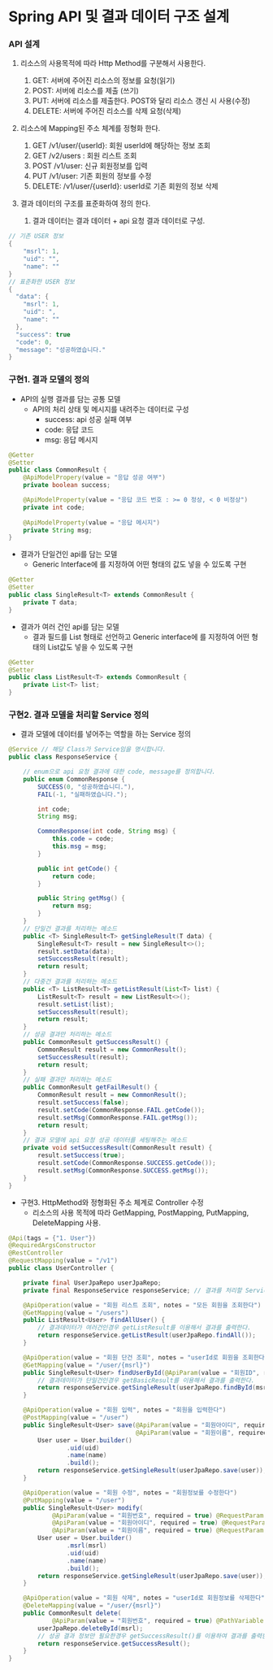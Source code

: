 # Spring API 및 결과 데이터 구조 설계

### API 설계

1. 리소스의 사용목적에 따라 Http Method를 구분해서 사용한다.
    1. GET: 서버에 주어진 리소스의 정보를 요청(읽기)
    2. POST: 서버에 리소스를 제출 (쓰기)
    3. PUT: 서버에 리소스를 제출한다. POST와 달리 리소스 갱신 시 사용(수정)
    4. DELETE: 서버에 주어진 리소스를 삭제 요청(삭제)

1. 리소스에 Mapping된 주소 체계를 정형화 한다.
    1. GET /v1/user/{userId}: 회원 userId에 해당하는 정보 조회
    2. GET /v2/users : 회원 리스트 조회
    3. POST /v1/user: 신규 회원정보를 입력
    4. PUT /v1/user: 기존 회원의 정보를 수정
    5. DELETE: /v1/user/{userId}: userId로 기존 회원의 정보 삭제
    
2. 결과 데이터의 구조를 표준화하여 정의 한다.
    1. 결과 데이터는 결과 데이터 + api 요청 결과 데이터로 구성.

```java
// 기존 USER 정보
{
    "msrl": 1,
    "uid": "",
    "name": ""
}
// 표준화한 USER 정보
{
  "data": {
    "msrl": 1,
    "uid": ",
    "name": ""
  },
  "success": true
  "code": 0,
  "message": "성공하였습니다."
}
```

### 구현1. 결과 모델의 정의

- API의 실행 결과를 담는 공통 모델
    - API의 처리 상태 및 메시지를 내려주는 데이터로 구성
        - success: api 성공 실패 여부
        - code: 응답 코드
        - msg: 응답 메시지

```java
@Getter
@Setter
public class CommonResult {
	@ApiModelPropery(value = "응답 성공 여부")
	private boolean success;

	@ApiModelProperty(value = "응답 코드 번호 : >= 0 정상, < 0 비정상")
	private int code;
	
	@ApiModelProperty(value = "응답 메시지")
	private String msg;
}
```

- 결과가 단일건인 api를 담는 모델
    - Generic Interface에 <T>를 지정하여 어떤 형태의 값도 넣을 수 있도록 구현

```java
@Getter
@Setter
public class SingleResult<T> extends CommonResult {
    private T data;
}
```

- 결과가 여러 건인 api를 담는 모델
    - 결과 필드를 List 형태로 선언하고 Generic interface에 <T>를 지정하여 어떤 형태의 List값도 넣을 수 있도록 구현

```java
@Getter
@Setter
public class ListResult<T> extends CommonResult {
    private List<T> list;
}
```

### 구현2. 결과 모델을 처리할 Service 정의

- 결과 모델에 데이터를 넣어주는 역할을 하는 Service 정의

```java
@Service // 해당 Class가 Service임을 명시합니다.
public class ResponseService {

    // enum으로 api 요청 결과에 대한 code, message를 정의합니다.
    public enum CommonResponse {
        SUCCESS(0, "성공하였습니디."),
        FAIL(-1, "실패하였습니다.");

        int code;
        String msg;

        CommonResponse(int code, String msg) {
            this.code = code;
            this.msg = msg;
        }

        public int getCode() {
            return code;
        }

        public String getMsg() {
            return msg;
        }
    }
    // 단일건 결과를 처리하는 메소드
    public <T> SingleResult<T> getSingleResult(T data) {
        SingleResult<T> result = new SingleResult<>();
        result.setData(data);
        setSuccessResult(result);
        return result;
    }
    // 다중건 결과를 처리하는 메소드
    public <T> ListResult<T> getListResult(List<T> list) {
        ListResult<T> result = new ListResult<>();
        result.setList(list);
        setSuccessResult(result);
        return result;
    }
    // 성공 결과만 처리하는 메소드
    public CommonResult getSuccessResult() {
        CommonResult result = new CommonResult();
        setSuccessResult(result);
        return result;
    }
    // 실패 결과만 처리하는 메소드
    public CommonResult getFailResult() {
        CommonResult result = new CommonResult();
        result.setSuccess(false);
        result.setCode(CommonResponse.FAIL.getCode());
        result.setMsg(CommonResponse.FAIL.getMsg());
        return result;
    }
    // 결과 모델에 api 요청 성공 데이터를 세팅해주는 메소드
    private void setSuccessResult(CommonResult result) {
        result.setSuccess(true);
        result.setCode(CommonResponse.SUCCESS.getCode());
        result.setMsg(CommonResponse.SUCCESS.getMsg());
    }
}
```

- 구현3. HttpMethod와 정형화된 주소 체계로 Controller 수정
    - 리소스의 사용 목적에 따라 GetMapping, PostMapping, PutMapping, DeleteMapping 사용.

```java
@Api(tags = {"1. User"})
@RequiredArgsConstructor
@RestController
@RequestMapping(value = "/v1")
public class UserController {

    private final UserJpaRepo userJpaRepo;
    private final ResponseService responseService; // 결과를 처리할 Service

    @ApiOperation(value = "회원 리스트 조회", notes = "모든 회원을 조회한다")
    @GetMapping(value = "/users")
    public ListResult<User> findAllUser() {
        // 결과데이터가 여러건인경우 getListResult를 이용해서 결과를 출력한다.
        return responseService.getListResult(userJpaRepo.findAll());
    }

    @ApiOperation(value = "회원 단건 조회", notes = "userId로 회원을 조회한다")
    @GetMapping(value = "/user/{msrl}")
    public SingleResult<User> findUserById(@ApiParam(value = "회원ID", required = true) @PathVariable long msrl) {
        // 결과데이터가 단일건인경우 getBasicResult를 이용해서 결과를 출력한다.
        return responseService.getSingleResult(userJpaRepo.findById(msrl).orElse(null));
    }

    @ApiOperation(value = "회원 입력", notes = "회원을 입력한다")
    @PostMapping(value = "/user")
    public SingleResult<User> save(@ApiParam(value = "회원아이디", required = true) @RequestParam String uid,
                                   @ApiParam(value = "회원이름", required = true) @RequestParam String name) {
        User user = User.builder()
                .uid(uid)
                .name(name)
                .build();
        return responseService.getSingleResult(userJpaRepo.save(user));
    }

    @ApiOperation(value = "회원 수정", notes = "회원정보를 수정한다")
    @PutMapping(value = "/user")
    public SingleResult<User> modify(
            @ApiParam(value = "회원번호", required = true) @RequestParam long msrl,
            @ApiParam(value = "회원아이디", required = true) @RequestParam String uid,
            @ApiParam(value = "회원이름", required = true) @RequestParam String name) {
        User user = User.builder()
                .msrl(msrl)
                .uid(uid)
                .name(name)
                .build();
        return responseService.getSingleResult(userJpaRepo.save(user));
    }

    @ApiOperation(value = "회원 삭제", notes = "userId로 회원정보를 삭제한다")
    @DeleteMapping(value = "/user/{msrl}")
    public CommonResult delete(
            @ApiParam(value = "회원번호", required = true) @PathVariable long msrl) {
        userJpaRepo.deleteById(msrl);
        // 성공 결과 정보만 필요한경우 getSuccessResult()를 이용하여 결과를 출력한다.
        return responseService.getSuccessResult();
    }
}
```